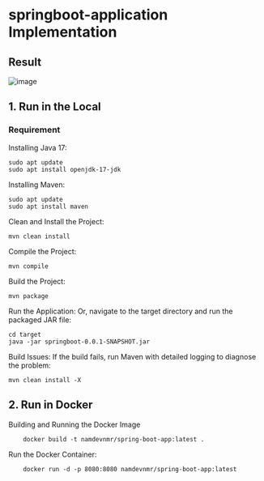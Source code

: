 # springboot-application Implementation
## Result
![image](https://github.com/user-attachments/assets/5012f3c8-5ed9-4f28-8ae7-25abb2b2fcac)

## 1. Run in the Local
### Requirement
Installing Java 17:

    sudo apt update
    sudo apt install openjdk-17-jdk

Installing Maven:
    
    sudo apt update
    sudo apt install maven



Clean and Install the Project:

    mvn clean install


Compile the Project:

    mvn compile

Build the Project:

    mvn package

Run the Application:
Or, navigate to the target directory and run the packaged JAR file:
    
    cd target
    java -jar springboot-0.0.1-SNAPSHOT.jar


Build Issues:
If the build fails, run Maven with detailed logging to diagnose the problem:

    mvn clean install -X

## 2. Run in Docker

Building and Running the Docker Image

        docker build -t namdevnmr/spring-boot-app:latest .

Run the Docker Container:

        docker run -d -p 8080:8080 namdevnmr/spring-boot-app:latest

        
